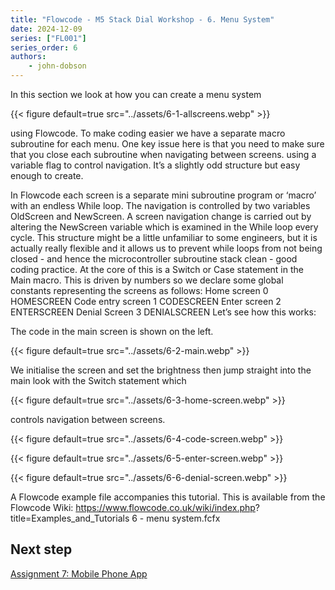 ```yaml
---
title: "Flowcode - M5 Stack Dial Workshop - 6. Menu System"
date: 2024-12-09
series: ["FL001"]
series_order: 6
authors:
    - john-dobson
---
```


In this section we look at how you can create a menu system

{{< figure
    default=true
    src="../assets/6-1-allscreens.webp"
    >}}

using Flowcode. To make coding easier we have a separate
macro subroutine for each menu. One key issue here is that
you need to make sure that you close each subroutine when
navigating between screens. using a variable flag to control
navigation. It’s a slightly odd structure but easy enough to
create.


In Flowcode each screen is a separate mini subroutine
program or ‘macro’ with an endless While loop. The navigation
is controlled by two variables OldScreen and NewScreen. A
screen navigation change is carried out by altering the
NewScreen variable which is examined in the While loop every
cycle. This structure might be a little unfamiliar to some
engineers, but it is actually really flexible and it allows us to
prevent while loops from not being closed - and hence the
microcontroller subroutine stack clean - good coding practice.
At the core of this is a Switch or Case statement in the Main
macro. This is driven by numbers so we declare some global
constants representing the screens as follows:
Home screen              0        HOMESCREEN
Code entry screen        1        CODESCREEN
Enter screen        2        ENTERSCREEN
Denial Screen            3        DENIALSCREEN
Let’s see how this works:







The code in the main screen is shown on the left.

{{< figure
    default=true
    src="../assets/6-2-main.webp"
    >}}

We initialise the screen and set the brightness then jump
straight into the main   look with the Switch statement which

{{< figure
    default=true
    src="../assets/6-3-home-screen.webp"
    >}}

controls navigation between screens.


{{< figure
    default=true
    src="../assets/6-4-code-screen.webp"
    >}}

{{< figure
    default=true
    src="../assets/6-5-enter-screen.webp"
    >}}

{{< figure
    default=true
    src="../assets/6-6-denial-screen.webp"
    >}}

A Flowcode example file accompanies this tutorial. This is
available from the Flowcode Wiki:
https://www.flowcode.co.uk/wiki/index.php?
title=Examples_and_Tutorials
6 - menu system.fcfx

## Next step

[Assignment 7: Mobile Phone App](../07-mobile-phone-app)
